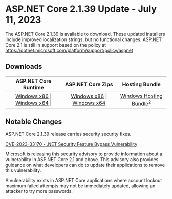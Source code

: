 # ASP.NET Core 2.1.39 Update - July 11, 2023

The ASP.NET Core 2.1.39 is available to download. These updated installers include improved localization strings, but no functional changes.
ASP.NET Core 2.1 is still in support based on the policy at https://dotnet.microsoft.com/platform/support/policy/aspnet

## Downloads

| ASP.NET Core Runtime           | ASP.NET Core Zips           | Hosting Bundle           |
| :-----------------:            | :-----------------:            |:-----------------:            |
 [Windows x86][aspnetcore-runtime-win-x86.exe] \| [Windows x64][aspnetcore-runtime-win-x64.exe] \|  | [Windows x86][aspnetcore-runtime-win-x86.zip] \| [Windows x64][aspnetcore-runtime-win-x64.zip]  | [Windows Hosting Bundle][dotnet-hosting-win.exe]<sup>2</sup>

## Notable Changes

ASP.NET Core 2.1.39 release carries security security fixes.

[CVE-2023-33170 - .NET Security Feature Bypass Vulnerability](https://msrc.microsoft.com/update-guide/vulnerability/CVE-2023-33170)

Microsoft is releasing this security advisory to provide information about a vulnerability in ASP.NET Core 2.1 and above. This advisory also provides guidance on what developers can do to update their applications to remove this vulnerability.

A vulnerability exists in ASP.NET  Core applications where account lockout maximum failed attempts may not be immediately updated, allowing an attacker to try more passwords.

[//]: # ( ASP 2.1.39)

[aspnetcore-runtime-win-x64.exe]: https://download.visualstudio.microsoft.com/download/pr/876d716b-aee8-4633-9aab-6d8ecb3ad338/9a14849df68d935e153270c2b9b1103a/aspnetcore-runtime-2.1.39-win-x64.exe
[aspnetcore-runtime-win-x64.zip]: https://download.visualstudio.microsoft.com/download/pr/2a4e7590-db76-4d0e-af9c-9817e7cb19c2/63887df128a4c800b2cb8c70ee36198a/aspnetcore-runtime-2.1.39-win-x64.zip
[aspnetcore-runtime-win-x86.exe]: https://download.visualstudio.microsoft.com/download/pr/0141e9b8-dc07-4bcf-93ac-fd8602135602/c1d342fb2fa7696ec8f84d01b97dde08/aspnetcore-runtime-2.1.39-win-x86.exe
[aspnetcore-runtime-win-x86.zip]: https://download.visualstudio.microsoft.com/download/pr/c96dc0d2-7449-4770-8e2a-d9e9febbcfd8/eef49c177687acd0bc0e88d96401f6f4/aspnetcore-runtime-2.1.39-win-x86.zip
[dotnet-hosting-win.exe]: https://download.visualstudio.microsoft.com/download/pr/3e7b11e8-f269-4f56-ad8a-95e690bf50cf/267c2e0e1374f3eb4ce46f195ad9c12f/dotnet-hosting-2.1.39-win.exe

